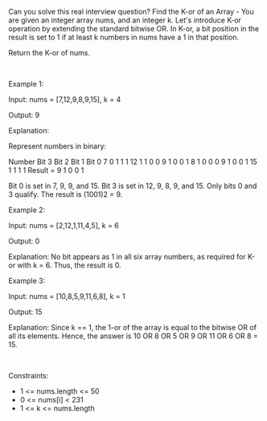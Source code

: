 Can you solve this real interview question? Find the K-or of an Array - You are given an integer array nums, and an integer k. Let's introduce K-or operation by extending the standard bitwise OR. In K-or, a bit position in the result is set to 1 if at least k numbers in nums have a 1 in that position.

Return the K-or of nums.

 

Example 1:

Input: nums = [7,12,9,8,9,15], k = 4

Output: 9

Explanation:

Represent numbers in binary:

Number Bit 3 Bit 2 Bit 1 Bit 0 7 0 1 1 1 12 1 1 0 0 9 1 0 0 1 8 1 0 0 0 9 1 0 0 1 15 1 1 1 1 Result = 9 1 0 0 1

Bit 0 is set in 7, 9, 9, and 15. Bit 3 is set in 12, 9, 8, 9, and 15.
Only bits 0 and 3 qualify. The result is (1001)2 = 9.

Example 2:

Input: nums = [2,12,1,11,4,5], k = 6

Output: 0

Explanation: No bit appears as 1 in all six array numbers, as required for K-or with k = 6. Thus, the result is 0.

Example 3:

Input: nums = [10,8,5,9,11,6,8], k = 1

Output: 15

Explanation: Since k == 1, the 1-or of the array is equal to the bitwise OR of all its elements. Hence, the answer is 10 OR 8 OR 5 OR 9 OR 11 OR 6 OR 8 = 15.

 

Constraints:

 * 1 <= nums.length <= 50
 * 0 <= nums[i] < 231
 * 1 <= k <= nums.length